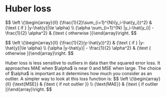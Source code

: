 # Huber loss

<p id="batch"> $$ \left
    \{\begin{array}{ll}
    {\frac{1}{2}\sum_{i=1}^{N}(y_i-\hat{y_i})^2} & {\text { if } |y-\hat{y}|\le \alpha} \\
    {\alpha \sum_{i=1}^{N} |y_i-\hat{y_i}| - \frac{1}{2} \alpha^2} & {\text { otherwise }}\end{array}\right. $$</p>
<p id="single"> $$ \left
    \{\begin{array}{ll}
    {\frac{1}{2}(y-\hat{y})^2} & {\text { if } |y-\hat{y}|\le \alpha} \\
    {\alpha |y-\hat{y}| - \frac{1}{2} \alpha^2} & {\text { otherwise }}\end{array}\right. $$</p>
<p>Huber loss is less sensitive to outliers in data than the squared error loss.
    It approaches MAE when $\alpha$ is near 0 and MSE when large.
    The choice of $\alpha$ is important as it determines how much you
    consider as an outlier. A simpler way to look at this loss function is:
    $$ \left
    \{\begin{array}{ll}
    {\text{MSE}} & {\text { if not outlier }} \\
    {\text{MAE}} & {\text { if outlier }}\end{array}\right. $$

